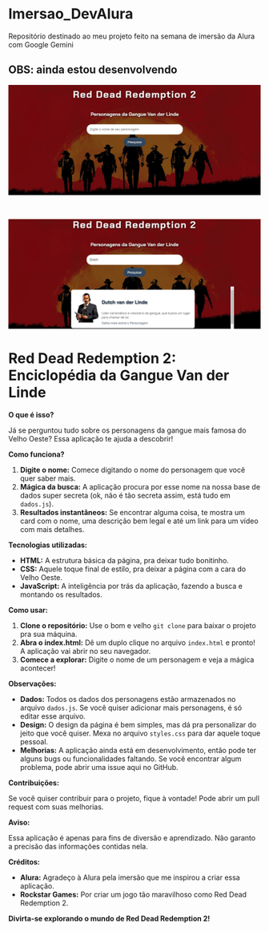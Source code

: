 # Imersao_DevAlura
Repositório destinado ao meu projeto feito na semana de imersão da Alura com Google Gemini

## OBS: ainda estou desenvolvendo

![Print da Home do Site](Home.jpg)

<br>

![Print da Pesquisa do Site](Pesquisa.jpg)


# **Red Dead Redemption 2: Enciclopédia da Gangue Van der Linde** 

**O que é isso?**

Já se perguntou tudo sobre os personagens da gangue mais famosa do Velho Oeste? Essa aplicação te ajuda a descobrir! 

**Como funciona?**

1. **Digite o nome:** Comece digitando o nome do personagem que você quer saber mais.
2. **Mágica da busca:** A aplicação procura por esse nome na nossa base de dados super secreta (ok, não é tão secreta assim, está tudo em `dados.js`).
3. **Resultados instantâneos:** Se encontrar alguma coisa, te mostra um card com o nome, uma descrição bem legal e até um link para um vídeo com mais detalhes. 

**Tecnologias utilizadas:**

* **HTML:** A estrutura básica da página, pra deixar tudo bonitinho.
* **CSS:** Aquele toque final de estilo, pra deixar a página com a cara do Velho Oeste.
* **JavaScript:** A inteligência por trás da aplicação, fazendo a busca e montando os resultados.

**Como usar:**

1. **Clone o repositório:** Use o bom e velho `git clone` para baixar o projeto pra sua máquina.
2. **Abra o index.html:** Dê um duplo clique no arquivo `index.html` e pronto! A aplicação vai abrir no seu navegador.
3. **Comece a explorar:** Digite o nome de um personagem e veja a mágica acontecer!

**Observações:**

* **Dados:** Todos os dados dos personagens estão armazenados no arquivo `dados.js`. Se você quiser adicionar mais personagens, é só editar esse arquivo.
* **Design:** O design da página é bem simples, mas dá pra personalizar do jeito que você quiser. Mexa no arquivo `styles.css` para dar aquele toque pessoal.
* **Melhorias:** A aplicação ainda está em desenvolvimento, então pode ter alguns bugs ou funcionalidades faltando. Se você encontrar algum problema, pode abrir uma issue aqui no GitHub.

**Contribuições:**

Se você quiser contribuir para o projeto, fique à vontade! Pode abrir um pull request com suas melhorias.

**Aviso:**

Essa aplicação é apenas para fins de diversão e aprendizado. Não garanto a precisão das informações contidas nela. 

**Créditos:**

* **Alura:** Agradeço à Alura pela imersão que me inspirou a criar essa aplicação.
* **Rockstar Games:** Por criar um jogo tão maravilhoso como Red Dead Redemption 2.

**Divirta-se explorando o mundo de Red Dead Redemption 2!**
